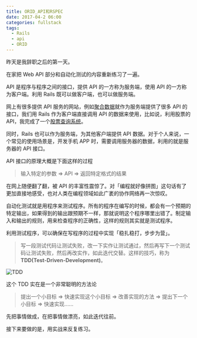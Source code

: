 ```yaml
---
title: ORID_API和RSPEC
date: 2017-04-2 06:00
categories: fullstack
tags:
  - Rails
  - api
  - ORID
---
```


昨天是我辞职之后的第一天。

在家把 Web API 部分和自动化测试的内容重新练习了一遍。

API 是程序与程序之间的接口，提供 API 的一方称为服务端，使用 API 的一方称为客户端。利用 Rails 既可以做客户端，也可以做服务端。

网上有很多提供 API 服务的网站，例如[聚合数据](https://www.juhe.cn/)就作为服务端提供了很多 API 的接口，我们用 Rails 作为客户端直接调用 API 的数据来使用，比如说，利用股票的 API，我完成了一个[股票查询系统](http://an-lee.pro/2017/03/31/2017-03-31-how_to_create_a_stock_api/)。

同时，Rails 也可以作为服务端，为其他客户端提供 API 数据。对于个人来说，一个常见的使用场景是，开发手机 APP 时，需要调用服务器的数据，利用的就是服务器的 API 接口。

API 接口的原理大概是下面这样的过程

> 输入特定的参数 => API => 返回特定格式的结果

在网上随便翻了翻，被 API 的丰富性震惊了。对「编程就好像拼图」这句话有了更加直接地感受，也对人类在编程领域如此广袤的协作网络再一次惊叹。

自动化测试就是用程序来测试程序。所有的程序在编写的时候，都会有一个预期的特定输出，如果得到的输出跟预期不一样，那就说明这个程序哪里出错了。制定输入和输出的规则，用来检查程序的正确性，这样的规则其实就是测试程序。

利用测试程序，可以确保在写程序的过程中实现「稳扎稳打，步步为营」。

> 写一段测试代码让测试失败，改一下实作让测试通过，然后再写下一个测试码让测试失败，然后再改实作，如此迭代交替。这样的技巧，称为 **TDD(Test-Driven-Development)**。

![TDD](http://okgqgpbx3.bkt.clouddn.com/blog/2017-04-01-224656.jpg)

这个 TDD 实在是一个非常聪明的方法论

> 提出一个小目标 => 快速实现这个小目标 => 改善实现的方法 => 提出下一个小目标 => 快速实现……

先把事情做成，在把事情做漂亮，如此迭代往前。

接下来要做的是，用实战来反复练习。